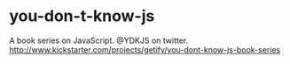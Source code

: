 # you-don-t-know-js
A book series on JavaScript. @YDKJS on twitter. http://www.kickstarter.com/projects/getify/you-dont-know-js-book-series
